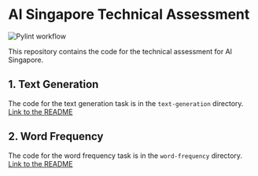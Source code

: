# AI Singapore Technical Assessment

![Pylint workflow](https://github.com/ckcherry23/aisg-assessment/actions/workflows/pylint.yml/badge.svg)

This repository contains the code for the technical assessment for AI Singapore.

## 1. Text Generation

The code for the text generation task is in the `text-generation` directory. [Link to the README](text-generation/README.md)

<!-- TODO: Add demo video -->

## 2. Word Frequency

The code for the word frequency task is in the `word-frequency` directory. [Link to the README](word-frequency/README.md)

<!-- TODO: Add demo video -->
